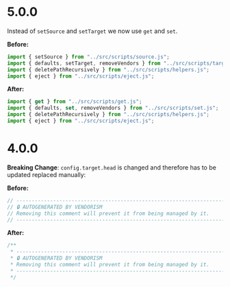 # 5.0.0

Instead of `setSource` and `setTarget` we now use `get` and `set`.

**Before:**

```js
import { setSource } from "../src/scripts/source.js";
import { defaults, setTarget, removeVendors } from "../src/scripts/target.js";
import { deletePathRecursively } from "../src/scripts/helpers.js";
import { eject } from "../src/scripts/eject.js";
```

**After:**

```js
import { get } from "../src/scripts/get.js";
import { defaults, set, removeVendors } from "../src/scripts/set.js";
import { deletePathRecursively } from "../src/scripts/helpers.js";
import { eject } from "../src/scripts/eject.js";
```

# 4.0.0

**Breaking Change**: `config.target.head` is changed and therefore has to be updated replaced manually:

**Before:**

```js
// ---------------------------------------------------------------------
// 🔒 AUTOGENERATED BY VENDORISM
// Removing this comment will prevent it from being managed by it.
// ---------------------------------------------------------------------
```

**After:**

```js
/**
 * ---------------------------------------------------------------------
 * 🔒 AUTOGENERATED BY VENDORISM
 * Removing this comment will prevent it from being managed by it.
 * ---------------------------------------------------------------------
 */
```
